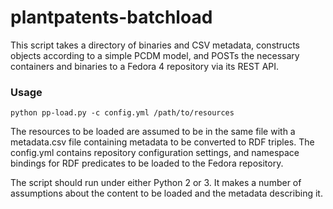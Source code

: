 # plantpatents-batchload
This script takes a directory of binaries and CSV metadata, constructs objects according to a simple PCDM model, and POSTs the necessary containers and binaries to a Fedora 4 repository via its REST API.

### Usage
```python pp-load.py -c config.yml /path/to/resources```

The resources to be loaded are assumed to be in the same file with a metadata.csv file containing metadata to be converted to RDF triples.  The config.yml contains repository configuration settings, and namespace bindings for RDF predicates to be loaded to the Fedora repository.

The script should run under either Python 2 or 3. It makes a number of assumptions about the content to be loaded and the metadata describing it.
